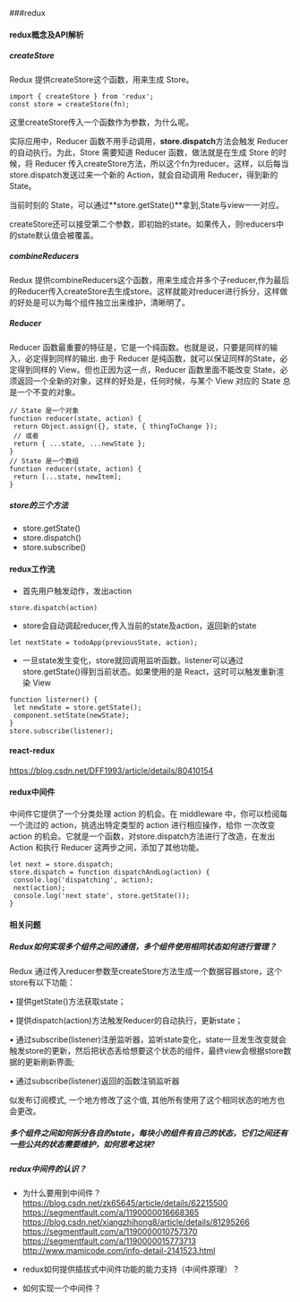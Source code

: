 ###redux

#### redux概念及API解析


##### createStore
 Redux 提供createStore这个函数，用来生成 Store。
 
 ```
 import { createStore } from 'redux';
const store = createStore(fn);
 ```
 这里createStore传入一个函数作为参数，为什么呢。

实际应用中，Reducer 函数不用手动调用，**store.dispatch**方法会触发 Reducer 的自动执行。为此，Store 需要知道 Reducer 函数，做法就是在生成 Store 的时候，将 Reducer 传入createStore方法，所以这个fn为reducer。这样，以后每当store.dispatch发送过来一个新的 Action，就会自动调用 Reducer，得到新的 State。

当前时刻的 State，可以通过**store.getState()**拿到,State与view一一对应。

createStore还可以接受第二个参数，即初始的state。如果传入，则reducers中的state默认值会被覆盖。

##### combineReducers
Redux 提供combineReducers这个函数，用来生成合并多个子reducer,作为最后的Reducer传入createStore去生成store。这样就能对reducer进行拆分，这样做的好处是可以为每个组件独立出来维护，清晰明了。
 
##### Reducer

 Reducer 函数最重要的特征是，它是一个纯函数。也就是说，只要是同样的输入，必定得到同样的输出.
 由于 Reducer 是纯函数，就可以保证同样的State，必定得到同样的 View。但也正因为这一点，Reducer 函数里面不能改变 State，必须返回一个全新的对象，这样的好处是，任何时候，与某个 View 对应的 State 总是一个不变的对象。
 
 ```
 // State 是一个对象
function reducer(state, action) {
  return Object.assign({}, state, { thingToChange });
  // 或者
  return { ...state, ...newState };
}
// State 是一个数组
function reducer(state, action) {
  return [...state, newItem];
}
 ```
##### store的三个方法
* store.getState()
* store.dispatch()
* store.subscribe()

#### redux工作流
* 首先用户触发动作，发出action

 ```
 store.dispatch(action)
 ```

* store会自动调起reducer,传入当前的state及action，返回新的state


 ```
 let nextState = todoApp(previousState, action);
 ```

* 一旦state发生变化，store就回调用监听函数。listener可以通过store.getState()得到当前状态。如果使用的是 React，这时可以触发重新渲染 View

 ```
 function listerner() {
  let newState = store.getState();
  component.setState(newState);   
}
store.subscribe(listener);
 ```
 #### react-redux
 
 https://blog.csdn.net/DFF1993/article/details/80410154
 
 #### redux中间件
 
 中间件它提供了一个分类处理 action 的机会。在 middleware 中，你可以检阅每一个流过的 action，挑选出特定类型的 action 进行相应操作，给你 一次改变 action 的机会。它就是一个函数，对store.dispatch方法进行了改造，在发出 Action 和执行 Reducer 这两步之间，添加了其他功能。
 
 ```
 let next = store.dispatch;
store.dispatch = function dispatchAndLog(action) {
  console.log('dispatching', action);
  next(action);
  console.log('next state', store.getState());
}
 ```
 
#### 相关问题
##### Redux如何实现多个组件之间的通信，多个组件使用相同状态如何进行管理？
Redux 通过传入reducer参数至createStore方法生成一个数据容器store，这个store有以下功能：

• 提供getState()方法获取state；
 
• 提供dispatch(action)方法触发Reducer的自动执行，更新state； 

• 通过subscribe(listener)注册监听器，监听state变化，state一旦发生改变就会触发store的更新，然后把状态丢给想要这个状态的组件，最终view会根据store数据的更新刷新界面; 

• 通过subscribe(listener)返回的函数注销监听器

似发布订阅模式, 一个地方修改了这个值, 其他所有使用了这个相同状态的地方也会更改。

##### 多个组件之间如何拆分各自的state，每块小的组件有自己的状态，它们之间还有一些公共的状态需要维护，如何思考这块?

##### redux中间件的认识？
* 为什么要用到中间件？
https://blog.csdn.net/zk65645/article/details/62215500
https://segmentfault.com/a/1190000016668365
https://blog.csdn.net/xiangzhihong8/article/details/81295266
https://segmentfault.com/a/1190000010757370
https://segmentfault.com/a/1190000015773713
http://www.mamicode.com/info-detail-2141523.html


* redux如何提供插拔式中间件功能的能力支持（中间件原理）？


* 如何实现一个中间件？




 
 
